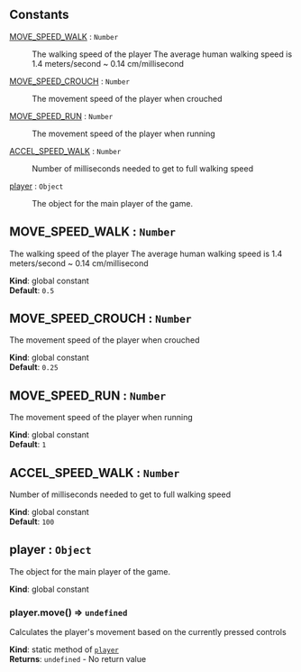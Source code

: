 ## Constants

<dl>
<dt><a href="#MOVE_SPEED_WALK">MOVE_SPEED_WALK</a> : <code>Number</code></dt>
<dd><p>The walking speed of the player
The average human walking speed is 1.4 meters/second ~ 0.14 cm/millisecond</p>
</dd>
<dt><a href="#MOVE_SPEED_CROUCH">MOVE_SPEED_CROUCH</a> : <code>Number</code></dt>
<dd><p>The movement speed of the player when crouched</p>
</dd>
<dt><a href="#MOVE_SPEED_RUN">MOVE_SPEED_RUN</a> : <code>Number</code></dt>
<dd><p>The movement speed of the player when running</p>
</dd>
<dt><a href="#ACCEL_SPEED_WALK">ACCEL_SPEED_WALK</a> : <code>Number</code></dt>
<dd><p>Number of milliseconds needed to get to full walking speed</p>
</dd>
<dt><a href="#player">player</a> : <code>Object</code></dt>
<dd><p>The object for the main player of the game.</p>
</dd>
</dl>

<a name="MOVE_SPEED_WALK"></a>

## MOVE\_SPEED\_WALK : <code>Number</code>
The walking speed of the playerThe average human walking speed is 1.4 meters/second ~ 0.14 cm/millisecond

**Kind**: global constant  
**Default**: <code>0.5</code>  
<a name="MOVE_SPEED_CROUCH"></a>

## MOVE\_SPEED\_CROUCH : <code>Number</code>
The movement speed of the player when crouched

**Kind**: global constant  
**Default**: <code>0.25</code>  
<a name="MOVE_SPEED_RUN"></a>

## MOVE\_SPEED\_RUN : <code>Number</code>
The movement speed of the player when running

**Kind**: global constant  
**Default**: <code>1</code>  
<a name="ACCEL_SPEED_WALK"></a>

## ACCEL\_SPEED\_WALK : <code>Number</code>
Number of milliseconds needed to get to full walking speed

**Kind**: global constant  
**Default**: <code>100</code>  
<a name="player"></a>

## player : <code>Object</code>
The object for the main player of the game.

**Kind**: global constant  
<a name="player.move"></a>

### player.move() ⇒ <code>undefined</code>
Calculates the player's movement based on the currently pressed controls

**Kind**: static method of [<code>player</code>](#player)  
**Returns**: <code>undefined</code> - No return value  
